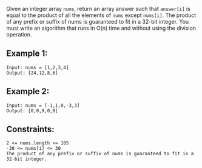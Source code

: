 Given an integer array `nums`, return an array answer such that `answer[i]` is equal to the product of all the elements of `nums` except `nums[i]`.
The product of any prefix or suffix of nums is guaranteed to fit in a 32-bit integer.
You must write an algorithm that runs in O(n) time and without using the division operation.

 
## Example 1:

```
Input: nums = [1,2,3,4]
Output: [24,12,8,6]
```

## Example 2:

```
Input: nums = [-1,1,0,-3,3]
Output: [0,0,9,0,0]
``` 

## Constraints:

```
2 <= nums.length <= 105
-30 <= nums[i] <= 30
The product of any prefix or suffix of nums is guaranteed to fit in a 32-bit integer.
```
